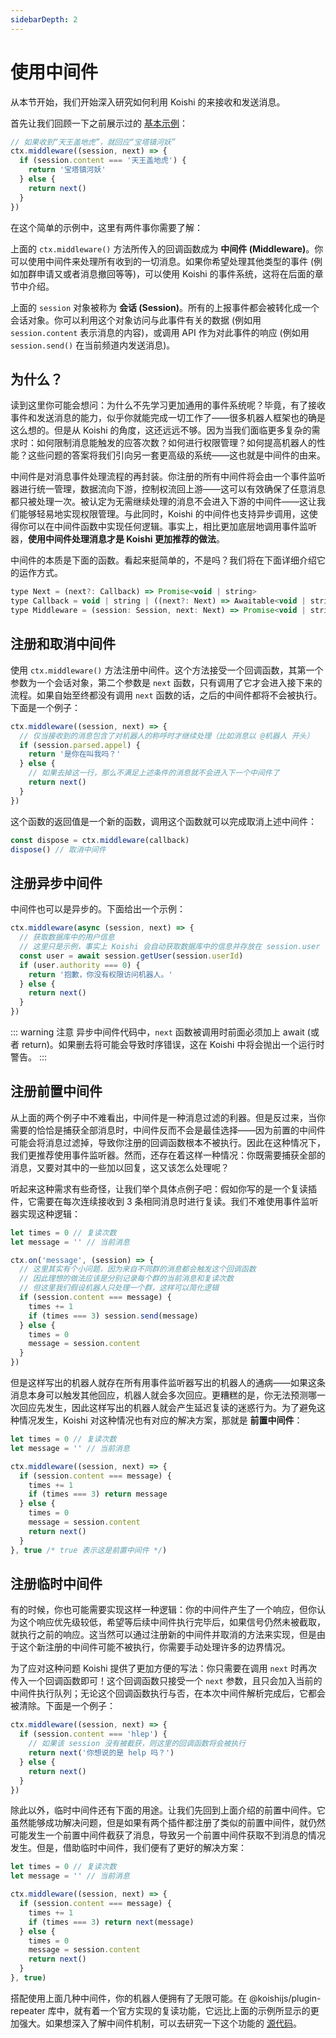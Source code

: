 ```yaml
---
sidebarDepth: 2
---
```


# 使用中间件

从本节开始，我们开始深入研究如何利用 Koishi 的来接收和发送消息。

首先让我们回顾一下之前展示过的 [基本示例](../introduction/coding.md#添加交互逻辑)：

```js
// 如果收到“天王盖地虎”，就回应“宝塔镇河妖”
ctx.middleware((session, next) => {
  if (session.content === '天王盖地虎') {
    return '宝塔镇河妖'
  } else {
    return next()
  }
})
```

在这个简单的示例中，这里有两件事你需要了解：

上面的 `ctx.middleware()` 方法所传入的回调函数成为 **中间件 (Middleware)**。你可以使用中间件来处理所有收到的一切消息。如果你希望处理其他类型的事件 (例如加群申请又或者消息撤回等等)，可以使用 Koishi 的事件系统，这将在后面的章节中介绍。

上面的 `session` 对象被称为 **会话 (Session)**。所有的上报事件都会被转化成一个会话对象。你可以利用这个对象访问与此事件有关的数据 (例如用 `session.content` 表示消息的内容)，或调用 API 作为对此事件的响应 (例如用 `session.send()` 在当前频道内发送消息)。

## 为什么？

读到这里你可能会想问：为什么不先学习更加通用的事件系统呢？毕竟，有了接收事件和发送消息的能力，似乎你就能完成一切工作了——很多机器人框架也的确是这么想的。但是从 Koishi 的角度，这还远远不够。因为当我们面临更多复杂的需求时：如何限制消息能触发的应答次数？如何进行权限管理？如何提高机器人的性能？这些问题的答案将我们引向另一套更高级的系统——这也就是中间件的由来。

中间件是对消息事件处理流程的再封装。你注册的所有中间件将会由一个事件监听器进行统一管理，数据流向下游，控制权流回上游——这可以有效确保了任意消息都只被处理一次。被认定为无需继续处理的消息不会进入下游的中间件——这让我们能够轻易地实现权限管理。与此同时，Koishi 的中间件也支持异步调用，这使得你可以在中间件函数中实现任何逻辑。事实上，相比更加底层地调用事件监听器，**使用中间件处理消息才是 Koishi 更加推荐的做法**。

中间件的本质是下面的函数。看起来挺简单的，不是吗？我们将在下面详细介绍它的运作方式。

```js
type Next = (next?: Callback) => Promise<void | string>
type Callback = void | string | ((next?: Next) => Awaitable<void | string>)
type Middleware = (session: Session, next: Next) => Promise<void | string>
```

## 注册和取消中间件

使用 `ctx.middleware()` 方法注册中间件。这个方法接受一个回调函数，其第一个参数为一个会话对象，第二个参数是 `next` 函数，只有调用了它才会进入接下来的流程。如果自始至终都没有调用 `next` 函数的话，之后的中间件都将不会被执行。下面是一个例子：

```js
ctx.middleware((session, next) => {
  // 仅当接收到的消息包含了对机器人的称呼时才继续处理（比如消息以 @机器人 开头）
  if (session.parsed.appel) {
    return '是你在叫我吗？'
  } else {
    // 如果去掉这一行，那么不满足上述条件的消息就不会进入下一个中间件了
    return next()
  }
})
```

这个函数的返回值是一个新的函数，调用这个函数就可以完成取消上述中间件：

```js
const dispose = ctx.middleware(callback)
dispose() // 取消中间件
```

## 注册异步中间件

中间件也可以是异步的。下面给出一个示例：

```js
ctx.middleware(async (session, next) => {
  // 获取数据库中的用户信息
  // 这里只是示例，事实上 Koishi 会自动获取数据库中的信息并存放在 session.user 中
  const user = await session.getUser(session.userId)
  if (user.authority === 0) {
    return '抱歉，你没有权限访问机器人。'
  } else {
    return next()
  }
})
```

::: warning 注意
异步中间件代码中，`next` 函数被调用时前面必须加上 await (或者 return)。如果删去将可能会导致时序错误，这在 Koishi 中将会抛出一个运行时警告。
:::

## 注册前置中间件

从上面的两个例子中不难看出，中间件是一种消息过滤的利器。但是反过来，当你需要的恰恰是捕获全部消息时，中间件反而不会是最佳选择——因为前置的中间件可能会将消息过滤掉，导致你注册的回调函数根本不被执行。因此在这种情况下，我们更推荐使用事件监听器。然而，还存在着这样一种情况：你既需要捕获全部的消息，又要对其中的一些加以回复，这又该怎么处理呢？

听起来这种需求有些奇怪，让我们举个具体点例子吧：假如你写的是一个复读插件，它需要在每次连续接收到 3 条相同消息时进行复读。我们不难使用事件监听器实现这种逻辑：

```js
let times = 0 // 复读次数
let message = '' // 当前消息

ctx.on('message', (session) => {
  // 这里其实有个小问题，因为来自不同群的消息都会触发这个回调函数
  // 因此理想的做法应该是分别记录每个群的当前消息和复读次数
  // 但这里我们假设机器人只处理一个群，这样可以简化逻辑
  if (session.content === message) {
    times += 1
    if (times === 3) session.send(message)
  } else {
    times = 0
    message = session.content
  }
})
```

但是这样写出的机器人就存在所有用事件监听器写出的机器人的通病——如果这条消息本身可以触发其他回应，机器人就会多次回应。更糟糕的是，你无法预测哪一次回应先发生，因此这样写出的机器人就会产生延迟复读的迷惑行为。为了避免这种情况发生，Koishi 对这种情况也有对应的解决方案，那就是 **前置中间件**：

```js
let times = 0 // 复读次数
let message = '' // 当前消息

ctx.middleware((session, next) => {
  if (session.content === message) {
    times += 1
    if (times === 3) return message
  } else {
    times = 0
    message = session.content
    return next()
  }
}, true /* true 表示这是前置中间件 */)
```

## 注册临时中间件

有的时候，你也可能需要实现这样一种逻辑：你的中间件产生了一个响应，但你认为这个响应优先级较低，希望等后续中间件执行完毕后，如果信号仍然未被截取，就执行之前的响应。这当然可以通过注册新的中间件并取消的方法来实现，但是由于这个新注册的中间件可能不被执行，你需要手动处理许多的边界情况。

为了应对这种问题 Koishi 提供了更加方便的写法：你只需要在调用 `next` 时再次传入一个回调函数即可！这个回调函数只接受一个 `next` 参数，且只会加入当前的中间件执行队列；无论这个回调函数执行与否，在本次中间件解析完成后，它都会被清除。下面是一个例子：

```js
ctx.middleware((session, next) => {
  if (session.content === 'hlep') {
    // 如果该 session 没有被截获，则这里的回调函数将会被执行
    return next('你想说的是 help 吗？')
  } else {
    return next()
  }
})
```

除此以外，临时中间件还有下面的用途。让我们先回到上面介绍的前置中间件。它虽然能够成功解决问题，但是如果有两个插件都注册了类似的前置中间件，就仍然可能发生一个前置中间件截获了消息，导致另一个前置中间件获取不到消息的情况发生。但是，借助临时中间件，我们便有了更好的解决方案：

```js
let times = 0 // 复读次数
let message = '' // 当前消息

ctx.middleware((session, next) => {
  if (session.content === message) {
    times += 1
    if (times === 3) return next(message)
  } else {
    times = 0
    message = session.content
    return next()
  }
}, true)
```

搭配使用上面几种中间件，你的机器人便拥有了无限可能。在 @koishijs/plugin-repeater 库中，就有着一个官方实现的复读功能，它远比上面的示例所显示的更加强大。如果想深入了解中间件机制，可以去研究一下这个功能的 [源代码](https://github.com/koishijs/koishi/blob/master/plugins/common/repeater/src/index.ts)。
